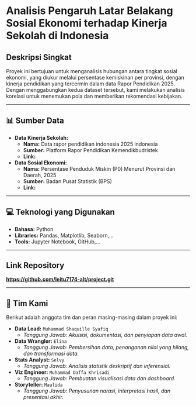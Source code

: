 # Analisis Pengaruh Latar Belakang Sosial Ekonomi terhadap Kinerja Sekolah di Indonesia

## Deskripsi Singkat
Proyek ini bertujuan untuk menganalisis hubungan antara tingkat sosial ekonomi, yang diukur melalui persentase kemiskinan per provinsi, dengan kinerja pendidikan yang tercermin dalam data Rapor Pendidikan 2025. Dengan menggabungkan kedua dataset tersebut, kami melakukan analisis korelasi untuk menemukan pola dan memberikan rekomendasi kebijakan.

---

## 📊 Sumber Data
* **Data Kinerja Sekolah:**
    * **Nama:** Data rapor pendidikan indonesia 2025 indonesia
    * **Sumber:** Platform Rapor Pendidikan Kemendikbudristek
    * **Link:** 
* **Data Sosial Ekonomi:**
    * **Nama:** Persentase Penduduk Miskin (P0) Menurut Provinsi dan Daerah, 2025
    * **Sumber:** Badan Pusat Statistik (BPS)
    * **Link:** 

---

## 💻 Teknologi yang Digunakan
- **Bahasa:** Python
- **Libraries:** Pandas, Matplotlib, Seaborn,...
- **Tools:** Jupyter Notebook, GitHub,...

---

## Link Repository
**https://github.com/leitu7174-alt/project.git**

---

## 👥 Tim Kami
Berikut adalah anggota tim dan peran masing-masing dalam proyek ini:

* **Data Lead:** `Muhammad Shaquille Syafiq`
    * *Tanggung Jawab: Akuisisi, dokumentasi, dan penyiapan data awal.*
* **Data Wrangler:** `Elina`
    * *Tanggung Jawab: Pembersihan data, penanganan nilai yang hilang, dan transformasi data.*
* **Stats Analyst:** `Selvy`
    * *Tanggung Jawab: Analisis statistik deskriptif dan inferensial.*
* **Viz Engineer:** `Muhammad Daffa Khrisadi`
    * *Tanggung Jawab: Pembuatan visualisasi data dan dashboard.*
* **Storyteller:** `Maulida`
    * *Tanggung Jawab: Penyusunan narasi, interpretasi hasil, dan presentasi akhir.*

